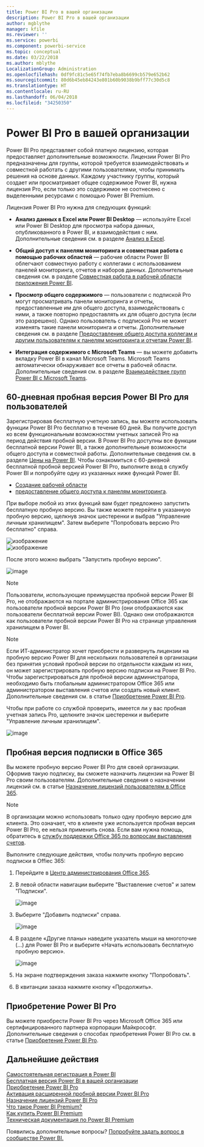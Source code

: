 ```yaml
---
title: Power BI Pro в вашей организации
description: Power BI Pro в вашей организации
author: mgblythe
manager: kfile
ms.reviewer: ''
ms.service: powerbi
ms.component: powerbi-service
ms.topic: conceptual
ms.date: 03/22/2018
ms.author: mblythe
LocalizationGroup: Administration
ms.openlocfilehash: 0df9fc81c5e65f74fb7eba8b6699cb579e652b62
ms.sourcegitcommit: 80d6b45eb84243e801b60b9038b9bff77c30d5c8
ms.translationtype: HT
ms.contentlocale: ru-RU
ms.lasthandoff: 06/04/2018
ms.locfileid: "34250350"
---
```

# <a name="power-bi-pro-in-your-organization"></a>Power BI Pro в вашей организации

Power BI Pro представляет собой платную лицензию, которая предоставляет дополнительные возможности. Лицензии Power BI Pro предназначены для группы, которой требуется взаимодействовать и совместной работать с другими пользователями, чтобы принимать решения на основе данных.  Каждому участнику группы, который создает или просматривает общее содержимое Power BI, нужна лицензия Pro, если только это содержимое не соотнесено с выделенными ресурсами с помощью Power BI Premium.

Лицензия Power BI Pro нужна для следующих функций:

* **Анализ данных в Excel или Power BI Desktop** — используйте Excel или Power BI Desktop для просмотра набора данных, опубликованного в Power BI, и взаимодействия с ним. Дополнительные сведения см. в разделе [Анализ в Excel](service-analyze-in-excel.md).

* **Общий доступ к панелям мониторинга и совместная работа с помощью рабочих областей** — рабочие области Power BI облегчают совместную работу с коллегами с использованием панелей мониторинга, отчетов и наборов данных. Дополнительные сведения см. в разделе [Совместная работа в рабочей области приложения Power BI](service-collaborate-power-bi-workspace.md).

* **Просмотр общего содержимого** — пользователи с подпиской Pro могут просматривать панели мониторинга и отчеты, предоставленные им для общего доступа, взаимодействовать с ними, а также повторно предоставлять их для общего доступа (если это разрешено). Однако пользователь с подпиской Pro не может изменять такие панели мониторинга и отчеты. Дополнительные сведения см. в разделе [Предоставление общего доступа коллегам и другим пользователям к панелям мониторинга и отчетам Power BI](service-share-dashboards.md).

* **Интеграция содержимого с Microsoft Teams** — вы можете добавить вкладку Power BI в канал Microsoft Teams. Microsoft Teams автоматически обнаруживает все отчеты в рабочей области. Дополнительные сведения см. в разделе [Взаимодействие групп Power BI с Microsoft Teams](https://powerbi.microsoft.com/en-us/blog/power-bi-teams-up-with-microsoft-teams/). 

## <a name="power-bi-pro-60-day-trial-for-individuals"></a>60-дневная пробная версия Power BI Pro для пользователей

Зарегистрировав бесплатную учетную запись, вы можете использовать функции Power BI Pro бесплатно в течение 60 дней. Вы получите доступ ко всем функциональным возможностям учетных записей Pro на период действия пробной версии. В Power BI Pro доступны все функции бесплатной версии Power BI, а также дополнительные возможности общего доступа и совместной работы. Дополнительные сведения см. в разделе [Цены на Power BI](https://powerbi.microsoft.com/en-us/pricing/). Чтобы ознакомиться с 60-дневной бесплатной пробной версией Power BI Pro, выполните вход в службу Power BI и попробуйте одну из указанных ниже функций Power BI.

* [Создание рабочей области](service-create-distribute-apps.md)
* [предоставление общего доступа к панелям мониторинга](service-share-dashboards.md).

При выборе любой из этих функций вам будет предложено запустить бесплатную пробную версию. Вы также можете перейти в указанную пробную версию, щелкнув значок шестеренки и выбрав "Управление личным хранилищем". Затем выберите "Попробовать версию Pro бесплатно" справа.

   ![изображение](media/service-power-bi-pro-in-your-organization/service-power-bi-pro-in-your-organization-01.png)
   </br>
   ![изображение](media/service-power-bi-pro-in-your-organization/service-power-bi-pro-in-your-organization-02.png)

После этого можно выбрать "Запустить пробную версию".

   ![image](media/service-power-bi-pro-in-your-organization/service-power-bi-pro-in-your-organization-03.png)

> [!NOTE]
> Пользователи, использующие преимущества пробной версии Power BI Pro, не отображаются на портале администрирования Office 365 как пользователи пробной версии Power BI Pro (они отображаются как пользователи бесплатной версии Power BI). Однако они отображаются как пользователи пробной версии Power BI Pro на странице управления хранилищем в Power BI.
>

> [!NOTE]
> Если ИТ-администратор хочет приобрести и развернуть лицензии на пробную версию Power BI для нескольких пользователей в организации без принятия условий пробной версии по отдельности каждым из них, он может зарегистрировать пробную версию подписки на Power BI Pro. Чтобы зарегистрироваться для пробной версии администратора, необходимо быть глобальным администратором Office 365 или администратором выставления счетов или создать новый клиент. Дополнительные сведения см. в статье [Приобретение Power BI Pro](service-admin-purchasing-power-bi-pro.md).
>

Чтобы при работе со службой проверить, имеется ли у вас пробная учетная запись Pro, щелкните значок шестеренки и выберите "Управление личным хранилищем".

   ![image](media/service-power-bi-pro-in-your-organization/service-power-bi-pro-in-your-organization-04.png)

## <a name="subscription-trial-in-office-365"></a>Пробная версия подписки в Office 365

Вы можете пробную версию Power BI Pro для своей организации. Оформив такую подписку, вы сможете назначить лицензии на Power BI Pro своим пользователям. Дополнительные сведения о назначении лицензий см. в статье [Назначение лицензий пользователям в Office 365](https://support.office.com/en-us/article/assign-licenses-to-users-in-office-365-for-business-997596b5-4173-4627-b915-36abac6786dc?ui=en-US&rs=en-US&ad=US).

> [!NOTE]
> В организации можно использовать только одну пробную версию для клиента. Это означает, что в клиенте уже используется пробная версия Power BI Pro, ее нельзя применить снова. Если вам нужна помощь, обратитесь в [службу поддержки Office 365 по вопросам выставления счетов](https://support.office.microsoft.com/en-us/article/contact-support-for-business-products-admin-help-32a17ca7-6fa0-4870-8a8d-e25ba4ccfd4b?CorrelationId=552bbf37-214f-4202-80cb-b94240dcd671&ui=en-US&rs=en-US&ad=US).
>

Выполните следующие действия, чтобы получить пробную версию подписки в Offiec 365:

1. Перейдите в [Центр администрирования Office 365](https://portal.office.com/adminportal/home#/homepage).
2. В левой области навигации выберите "Выставление счетов" и затем "Подписки".

   ![image](media/service-power-bi-pro-in-your-organization/service-power-bi-pro-in-your-organization-05.png)

3. Выберите "Добавить подписки" справа.

   ![image](media/service-power-bi-pro-in-your-organization/service-power-bi-pro-in-your-organization-06.png)

4. В разделе «Другие планы» наведите указатель мыши на многоточие (…) для Power BI Pro и выберите «Начать использовать бесплатную пробную версию».

   ![image](media/service-power-bi-pro-in-your-organization/service-power-bi-pro-in-your-organization-07.png) 

5. На экране подтверждения заказа нажмите кнопку "Попробовать".
6. В квитанции заказа нажмите кнопку «Продолжить».

## <a name="purchasing-power-bi-pro"></a>Приобретение Power BI Pro

Вы можете приобрести Power BI Pro через Microsoft Office 365 или сертифицированного партнера корпорации Майкрософт. Дополнительные сведения о способах приобретения Power BI Pro см. в статье [Приобретение Power BI Pro](service-admin-purchasing-power-bi-pro.md).

## <a name="next-steps"></a>Дальнейшие действия
[Самостоятельная регистрация в Power BI](service-admin-signing-up-for-power-bi-with-a-new-office-365-trial.md)
<br/>
[Бесплатная версия Power BI в вашей организации](service-admin-service-free-in-your-organization.md)
<br/>
[Приобретение Power BI Pro](service-admin-purchasing-power-bi-pro.md)
<br/>
[Активация расширенной пробной версии Power BI Pro](service-extended-pro-trial.md)
<br/>
[Назначение лицензий Power BI Pro](service-admin-assigning-power-bi-pro-licenses.md)
<br/>
[Что такое Power BI Premium?](service-admin-premium-manage.md)
<br/>
[Как купить Power BI Premium](service-admin-premium-purchase.md)
<br/>
[Техническая документация по Power BI Premium](https://aka.ms/pbipremiumwhitepaper)

Появились дополнительные вопросы? [Попробуйте задать вопрос в сообществе Power BI.](https://community.powerbi.com/)